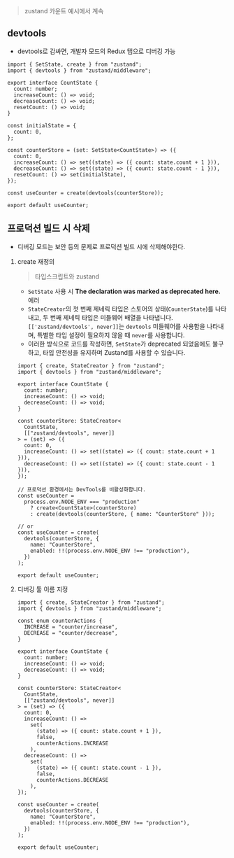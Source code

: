 > zustand 카운트 예시에서 계속

## devtools

- devtools로 감싸면, 개발자 모드의 Redux 탭으로 디버깅 가능

```tsx
import { SetState, create } from "zustand";
import { devtools } from "zustand/middleware";

export interface CountState {
  count: number;
  increaseCount: () => void;
  decreaseCount: () => void;
  resetCount: () => void;
}

const initialState = {
  count: 0,
};

const counterStore = (set: SetState<CountState>) => ({
  count: 0,
  increaseCount: () => set((state) => ({ count: state.count + 1 })),
  decreaseCount: () => set((state) => ({ count: state.count - 1 })),
  resetCount: () => set(initialState),
});

const useCounter = create(devtools(counterStore));

export default useCounter;
```

## 프로덕션 빌드 시 삭제

- 디버깅 모드는 보안 등의 문제로 프로덕션 빌드 시에 삭제해야한다.

1. create 재정의

   > 타입스크립트와 zustand

   - `SetState` 사용 시 **The declaration was marked as deprecated here.** 에러
   - `StateCreator`의 첫 번째 제네릭 타입은 스토어의 상태(`CounterState`)를 나타내고, 두 번째 제네릭 타입은 미들웨어 배열을 나타냅니다. `[['zustand/devtools', never]]`는 `devtools` 미들웨어를 사용함을 나타내며, 특별한 타입 설정이 필요하지 않을 때 `never`를 사용합니다.
   - 이러한 방식으로 코드를 작성하면, `SetState`가 deprecated 되었음에도 불구하고, 타입 안전성을 유지하며 Zustand를 사용할 수 있습니다.

   ```tsx
   import { create, StateCreator } from "zustand";
   import { devtools } from "zustand/middleware";

   export interface CountState {
     count: number;
     increaseCount: () => void;
     decreaseCount: () => void;
   }

   const counterStore: StateCreator<
     CountState,
     [["zustand/devtools", never]]
   > = (set) => ({
     count: 0,
     increaseCount: () => set((state) => ({ count: state.count + 1 })),
     decreaseCount: () => set((state) => ({ count: state.count - 1 })),
   });

   // 프로덕션 환경에서는 DevTools를 비활성화합니다.
   const useCounter =
     process.env.NODE_ENV === "production"
       ? create<CountState>(counterStore)
       : create(devtools(counterStore, { name: "CounterStore" }));

   // or
   const useCounter = create(
     devtools(counterStore, {
       name: "CounterStore",
       enabled: !!(process.env.NODE_ENV !== "production"),
     })
   );

   export default useCounter;
   ```

2. 디버깅 툴 이름 지정

   ```tsx
   import { create, StateCreator } from "zustand";
   import { devtools } from "zustand/middleware";

   const enum counterActions {
     INCREASE = "counter/increase",
     DECREASE = "counter/decrease",
   }

   export interface CountState {
     count: number;
     increaseCount: () => void;
     decreaseCount: () => void;
   }

   const counterStore: StateCreator<
     CountState,
     [["zustand/devtools", never]]
   > = (set) => ({
     count: 0,
     increaseCount: () =>
       set(
         (state) => ({ count: state.count + 1 }),
         false,
         counterActions.INCREASE
       ),
     decreaseCount: () =>
       set(
         (state) => ({ count: state.count - 1 }),
         false,
         counterActions.DECREASE
       ),
   });

   const useCounter = create(
     devtools(counterStore, {
       name: "CounterStore",
       enabled: !!(process.env.NODE_ENV !== "production"),
     })
   );

   export default useCounter;
   ```
